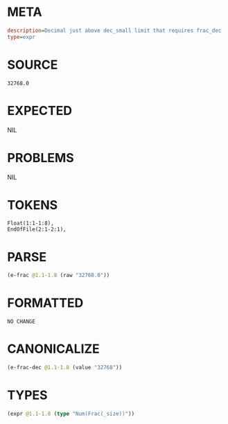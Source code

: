 # META
~~~ini
description=Decimal just above dec_small limit that requires frac_dec
type=expr
~~~
# SOURCE
~~~roc
32768.0
~~~
# EXPECTED
NIL
# PROBLEMS
NIL
# TOKENS
~~~zig
Float(1:1-1:8),
EndOfFile(2:1-2:1),
~~~
# PARSE
~~~clojure
(e-frac @1.1-1.8 (raw "32768.0"))
~~~
# FORMATTED
~~~roc
NO CHANGE
~~~
# CANONICALIZE
~~~clojure
(e-frac-dec @1.1-1.8 (value "32768"))
~~~
# TYPES
~~~clojure
(expr @1.1-1.8 (type "Num(Frac(_size))"))
~~~
